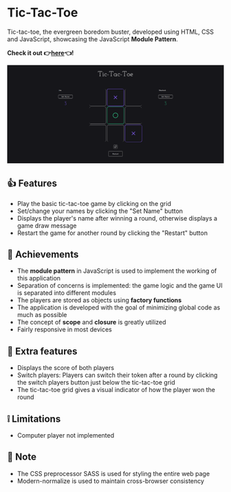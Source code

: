 # Tic-Tac-Toe

Tic-tac-toe, the evergreen boredom buster, developed using HTML, CSS and JavaScript, showcasing the JavaScript **Module Pattern**.

**Check it out :point_right:[here](https://mell62.github.io/tic-tac-toe):point_left:!**

![tictactoe-screenshot](./images/screenshot.png)

## :thumbsup: Features

- Play the basic tic-tac-toe game by clicking on the grid
- Set/change your names by clicking the "Set Name" button
- Displays the player's name after winning a round, otherwise displays a game draw message
- Restart the game for another round by clicking the "Restart" button

## :star2: Achievements

- The **module pattern** in JavaScript is used to implement the working of this application
- Separation of concerns is implemented: the game logic and the game UI is separated into different modules
- The players are stored as objects using **factory functions**
- The application is developed with the goal of minimizing global code as much as possible
- The concept of **scope** and **closure** is greatly utilized
- Fairly responsive in most devices

## :electric_plug: Extra features

- Displays the score of both players
- Switch players: Players can switch their token after a round by clicking the switch players button just below the tic-tac-toe grid
- The tic-tac-toe grid gives a visual indicator of how the player won the round

## :grey_exclamation: Limitations

- Computer player not implemented

## :page_with_curl: Note

- The CSS preprocessor SASS is used for styling the entire web page
- Modern-normalize is used to maintain cross-browser consistency
